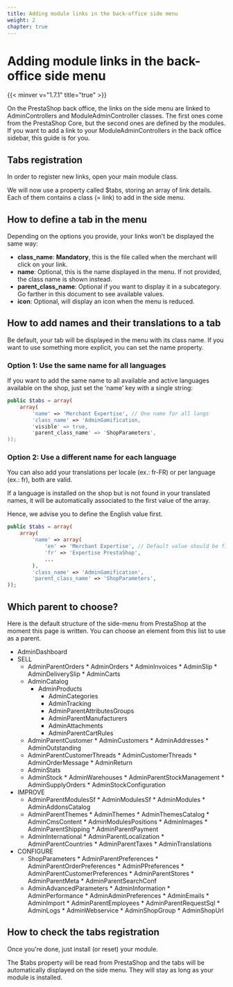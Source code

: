 ```yaml
---
title: Adding module links in the back-office side menu
weight: 2
chapter: true
---
```


# Adding module links in the back-office side menu

{{< minver v="1.7.1" title="true" >}}

On the PrestaShop back office, the links on the side menu are linked to AdminControllers and ModuleAdminController classes. The first ones come from the PrestaShop Core, but the second ones are defined by the modules. If you want to add a link to your ModuleAdminControllers in the back office sidebar, this guide is for you.

## Tabs registration

In order to register new links, open your main module class.

We will now use a property called $tabs, storing an array of link details. Each of them contains a class (= link) to add in the side menu.


## How to define a tab in the menu

Depending on the options you provide, your links won’t be displayed the same way:

* **class_name**: **Mandatory**, this is the file called when the merchant will click on your link.
* **name**: Optional, this is the name displayed in the menu. If not provided, the class name is shown instead.
* **parent_class_name**: Optional if you want to display it in a subcategory. Go farther in this document to see available values.
* **icon**: Optional, will display an icon when the menu is reduced.


## How to add names and their translations to a tab

Be default, your tab will be displayed in the menu with its class name. If you want to use something more explicit, you can set the name property.

### Option 1: Use the same name for all languages

If you want to add the same name to all available and active languages available on the shop, just set the ‘name’ key with a single string:


```php
public $tabs = array(
    array(
        'name' => 'Merchant Expertise', // One name for all langs
        'class_name' => 'AdminGamification,
        'visible' => true,
        'parent_class_name' => 'ShopParameters',
));
```


### Option 2: Use a different name for each language

You can also add your translations per locale (ex.: fr-FR) or per language (ex.: fr), both are valid.

If a language is installed on the shop but is not found in your translated names, it will be automatically associated to the first value of the array.

Hence, we advise you to define the English value first.

```php
public $tabs = array(
    array(
        'name' => array(
            'en' => 'Merchant Expertise', // Default value should be first
            'fr' => 'Expertise PrestaShop',
            ...
        ),
        'class_name' => 'AdminGamification',
        'parent_class_name' => 'ShopParameters',
));
```

## Which parent to choose?

Here is the default structure of the side-menu from PrestaShop at the moment this page is written. You can choose an element from this list to use as a parent.

* AdminDashboard
* SELL
    * AdminParentOrders
           * AdminOrders
           * AdminInvoices
           * AdminSlip
           * AdminDeliverySlip
           * AdminCarts
    * AdminCatalog
       * AdminProducts
           * AdminCategories
           * AdminTracking
           * AdminParentAttributesGroups
           * AdminParentManufacturers
           * AdminAttachments
           * AdminParentCartRules
    * AdminParentCustomer
           * AdminCustomers
           * AdminAddresses
           * AdminOutstanding
    * AdminParentCustomerThreads
           * AdminCustomerThreads
           * AdminOrderMessage
           * AdminReturn
    * AdminStats
    * AdminStock
           * AdminWarehouses
           * AdminParentStockManagement
           * AdminSupplyOrders
           * AdminStockConfiguration
* IMPROVE
    * AdminParentModulesSf
           * AdminModulesSf
           * AdminModules
           * AdminAddonsCatalog
    * AdminParentThemes
           * AdminThemes
           * AdminThemesCatalog
           * AdminCmsContent
           * AdminModulesPositions
           * AdminImages
           * AdminParentShipping
           * AdminParentPayment
    * AdminInternational
           * AdminParentLocalization
           * AdminParentCountries
           * AdminParentTaxes
           * AdminTranslations
* CONFIGURE
    * ShopParameters
           * AdminParentPreferences
           * AdminParentOrderPreferences
           * AdminPPreferences
           * AdminParentCustomerPreferences
           * AdminParentStores
           * AdminParentMeta
           * AdminParentSearchConf
    * AdminAdvancedParameters
           * AdminInformation
           * AdminPerformance
           * AdminAdminPreferences
           * AdminEmails
           * AdminImport
           * AdminParentEmployees
           * AdminParentRequestSql
           * AdminLogs
           * AdminWebservice
           * AdminShopGroup
           * AdminShopUrl

## How to check the tabs registration

Once you're done, just install (or reset) your module.

The $tabs property will be read from PrestaShop and the tabs will be automatically displayed on the side menu. They will stay as long as your module is installed.

